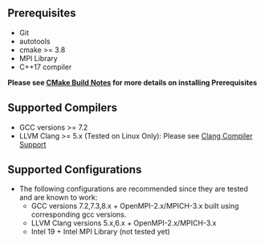 
Prerequisites
------------
- Git
- autotools
- cmake >= 3.8
- MPI Library
- C++17 compiler

**Please see [CMake Build Notes](CMake_Build_Notes.md) for more details on installing Prerequisites**

Supported Compilers
--------------------
- GCC versions >= 7.2
- LLVM Clang >= 5.x (Tested on Linux Only): Please see [Clang Compiler Support](CMake_Build_Notes.md#clang-compiler-support)


Supported Configurations
-------------------------
- The following configurations are recommended since they are tested and are known to work:
  - GCC versions 7.2,7.3,8.x + OpenMPI-2.x/MPICH-3.x built using corresponding gcc versions.
  - LLVM Clang versions 5.x,6.x + OpenMPI-2.x/MPICH-3.x 
  - Intel 19 + Intel MPI Library (not tested yet)


